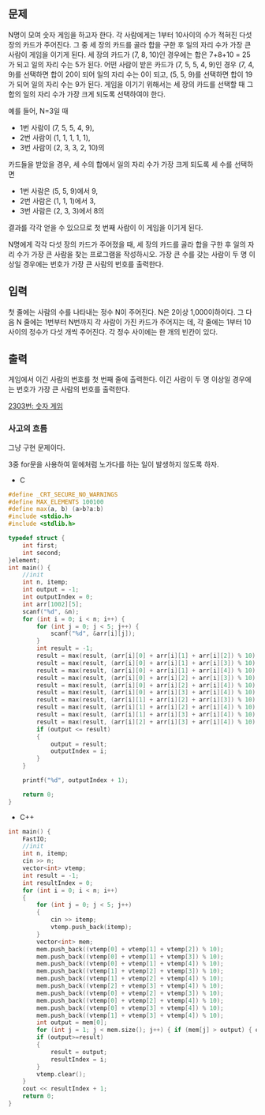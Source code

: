 ## 문제

N명이 모여 숫자 게임을 하고자 한다. 각 사람에게는 1부터 10사이의 수가 적혀진 다섯 장의 카드가 주어진다. 그 중 세 장의 카드를 골라 합을 구한 후 일의 자리 수가 가장 큰 사람이 게임을 이기게 된다. 세 장의 카드가 (7, 8, 10)인 경우에는 합은 7+8+10 = 25가 되고 일의 자리 수는 5가 된다. 어떤 사람이 받은 카드가 (7, 5, 5, 4, 9)인 경우 (7, 4, 9)를 선택하면 합이 20이 되어 일의 자리 수는 0이 되고, (5, 5, 9)를 선택하면 합이 19가 되어 일의 자리 수는 9가 된다. 게임을 이기기 위해서는 세 장의 카드를 선택할 때 그 합의 일의 자리 수가 가장 크게 되도록 선택하여야 한다.

예를 들어, N=3일 때

- 1번 사람이 (7, 5, 5, 4, 9),
- 2번 사람이 (1, 1, 1, 1, 1),
- 3번 사람이 (2, 3, 3, 2, 10)의

카드들을 받았을 경우, 세 수의 합에서 일의 자리 수가 가장 크게 되도록 세 수를 선택하면

- 1번 사람은 (5, 5, 9)에서 9,
- 2번 사람은 (1, 1, 1)에서 3,
- 3번 사람은 (2, 3, 3)에서 8의

결과를 각각 얻을 수 있으므로 첫 번째 사람이 이 게임을 이기게 된다.

N명에게 각각 다섯 장의 카드가 주어졌을 때, 세 장의 카드를 골라 합을 구한 후 일의 자리 수가 가장 큰 사람을 찾는 프로그램을 작성하시오. 가장 큰 수를 갖는 사람이 두 명 이상일 경우에는 번호가 가장 큰 사람의 번호를 출력한다.

## 입력

첫 줄에는 사람의 수를 나타내는 정수 N이 주어진다. N은 2이상 1,000이하이다. 그 다음 N 줄에는 1번부터 N번까지 각 사람이 가진 카드가 주어지는 데, 각 줄에는 1부터 10사이의 정수가 다섯 개씩 주어진다. 각 정수 사이에는 한 개의 빈칸이 있다.

## 출력

게임에서 이긴 사람의 번호를 첫 번째 줄에 출력한다. 이긴 사람이 두 명 이상일 경우에는 번호가 가장 큰 사람의 번호를 출력한다.

[2303번: 숫자 게임](https://www.acmicpc.net/problem/2303)

### 사고의 흐름

그냥 구현 문제이다. 

3중 for문을 사용하여 밑에처럼 노가다를 하는 일이 발생하지 않도록 하자.

- C

```cpp
#define _CRT_SECURE_NO_WARNINGS
#define MAX_ELEMENTS 100100
#define max(a, b) (a>b?a:b)
#include <stdio.h>
#include <stdlib.h>

typedef struct {
	int first;
	int second;
}element;
int main() {
	//init
	int n, itemp;
	int output = -1;
	int outputIndex = 0;
	int arr[1002][5];
	scanf("%d", &n);
	for (int i = 0; i < n; i++) {
		for (int j = 0; j < 5; j++) { 
			scanf("%d", &arr[i][j]); 
		}
		int result = -1;
		result = max(result, (arr[i][0] + arr[i][1] + arr[i][2]) % 10);
		result = max(result, (arr[i][0] + arr[i][1] + arr[i][3]) % 10);
		result = max(result, (arr[i][0] + arr[i][1] + arr[i][4]) % 10);
		result = max(result, (arr[i][0] + arr[i][2] + arr[i][3]) % 10);
		result = max(result, (arr[i][0] + arr[i][2] + arr[i][4]) % 10);
		result = max(result, (arr[i][0] + arr[i][3] + arr[i][4]) % 10);
		result = max(result, (arr[i][1] + arr[i][2] + arr[i][3]) % 10);
		result = max(result, (arr[i][1] + arr[i][2] + arr[i][4]) % 10);
		result = max(result, (arr[i][1] + arr[i][3] + arr[i][4]) % 10);
		result = max(result, (arr[i][2] + arr[i][3] + arr[i][4]) % 10);
		if (output <= result)
		{
			output = result;
			outputIndex = i;
		}
	}

	printf("%d", outputIndex + 1);

	return 0;
}
```

- C++

```cpp
int main() {
	FastIO;
	//init
	int n, itemp;
	cin >> n;
	vector<int> vtemp;
	int result = -1;
	int resultIndex = 0;
	for (int i = 0; i < n; i++)
	{
		for (int j = 0; j < 5; j++)
		{
			cin >> itemp;
			vtemp.push_back(itemp);
		}
		vector<int> mem;
		mem.push_back((vtemp[0] + vtemp[1] + vtemp[2]) % 10);
		mem.push_back((vtemp[0] + vtemp[1] + vtemp[3]) % 10);
		mem.push_back((vtemp[0] + vtemp[1] + vtemp[4]) % 10);
		mem.push_back((vtemp[1] + vtemp[2] + vtemp[3]) % 10);
		mem.push_back((vtemp[1] + vtemp[2] + vtemp[4]) % 10);
		mem.push_back((vtemp[2] + vtemp[3] + vtemp[4]) % 10);
		mem.push_back((vtemp[0] + vtemp[2] + vtemp[3]) % 10);
		mem.push_back((vtemp[0] + vtemp[2] + vtemp[4]) % 10);
		mem.push_back((vtemp[0] + vtemp[3] + vtemp[4]) % 10);
		mem.push_back((vtemp[1] + vtemp[3] + vtemp[4]) % 10);
		int output = mem[0];
		for (int j = 1; j < mem.size(); j++) { if (mem[j] > output) { output = mem[j]; } }
		if (output>=result)
		{
			result = output;
			resultIndex = i;
		}
		vtemp.clear();
	}
	cout << resultIndex + 1;
	return 0;
}
```
